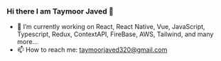 ### Hi there I am Taymoor Javed 👋


- 🔭 I’m currently working on React, React Native, Vue, JavaScript, Typescript, Redux, ContextAPI, FireBase, AWS, Tailwind, and many more... 
- 📫 How to reach me: taymoorjaved320@gmail.com
